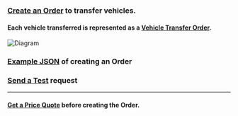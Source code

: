 ### [Create an Order](https://runbuggy.docs.stoplight.io/reference/orders/orders/createorderusingpost) to transfer vehicles.
#### Each vehicle transferred is represented as a [Vehicle Transfer Order](https://runbuggy.docs.stoplight.io/reference/orders/vehicle-transfer-orders/getvehicletransferorderusingget).

![Diagram](https://api-documentation-assets.s3-us-west-2.amazonaws.com/Shipper+API_+Basic+Process.png)

### [Example JSON](https://runbuggy.docs.stoplight.io/reference/orders/orders/createorderusingpost) of creating an Order
### [Send a Test](https://runbuggy.docs.stoplight.io/reference/orders/orders/createorderusingpost#send-a-test-request) request

---
#### [Get a Price Quote](https://runbuggy.docs.stoplight.io/reference/orders/orders/quoteorderusingpost) before creating the Order.